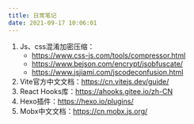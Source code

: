 ```yaml
---
title: 日常笔记
date: 2021-09-17 10:06:01
---
```


1. Js、css混淆加密压缩：
    * https://www.css-js.com/tools/compressor.html
    * https://www.bejson.com/encrypt/jsobfuscate/
    * https://www.jsjiami.com/jscodeconfusion.html
2. Vite官方中文文档：https://cn.vitejs.dev/guide/
3. React Hooks库：https://ahooks.gitee.io/zh-CN
4. Hexo插件：https://hexo.io/plugins/
5. Mobx中文文档：https://cn.mobx.js.org/